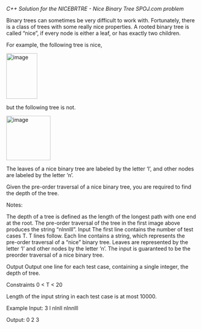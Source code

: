 *C++ Solution for the NICEBRTRE - Nice Binary Tree SPOJ.com problem*







Binary trees can sometimes be very difficult to work with. Fortunately, there is a class of trees with some really nice properties. A rooted binary tree is called “nice”, if every node is either a leaf, or has exactly two children.

For example, the following tree is nice,

<img width="82" height="121" alt="image" src="https://github.com/user-attachments/assets/60fac99b-ccd5-4d73-af04-046e763be93b" />

but the following tree is not.

<img width="117" height="118" alt="image" src="https://github.com/user-attachments/assets/591d4aad-2105-49c4-a6a5-ee5fb26c7884" />


The leaves of a nice binary tree are labeled by the letter ‘l’, and other nodes are labeled by the letter ‘n’.

Given the pre-order traversal of a nice binary tree, you are required to find the depth of the tree.

Notes:

The depth of a tree is defined as the length of the longest path with one end at the root.
The pre-order traversal of the tree in the first image above produces the string “nlnnlll”.
Input
The first line contains the number of test cases T. T lines follow. Each line contains a string, which represents the pre-order traversal of a “nice” binary tree. Leaves are represented by the letter ‘l’ and other nodes by the letter ‘n’. The input is guaranteed to be the preorder traversal of a nice binary tree.

Output
Output one line for each test case, containing a single integer, the depth of tree.

Constraints
0 < T < 20

Length of the input string in each test case is at most 10000.

Example
Input:
3
l
nlnll
nlnnlll

Output:
0
2
3
